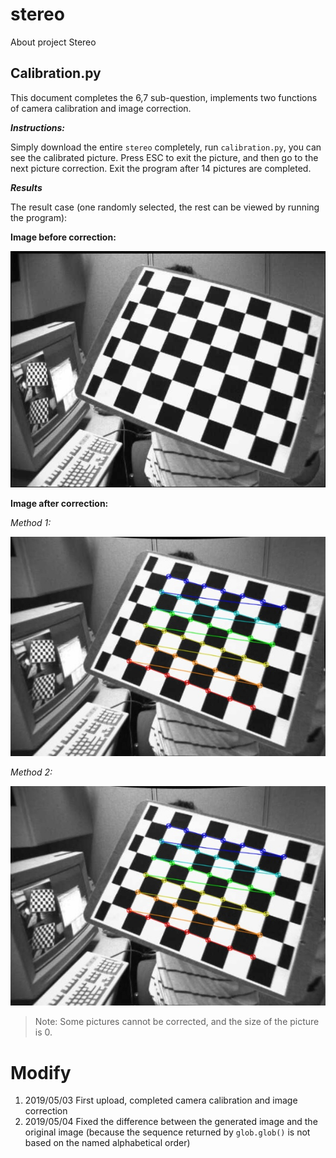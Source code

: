 # stereo
About project Stereo

## Calibration.py

This document completes the 6,7 sub-question, implements two functions of camera calibration and image correction. 

***Instructions:***

Simply download the entire `stereo` completely, run `calibration.py`, you can see the calibrated picture. Press ESC to exit the picture, and then go to the next picture correction. Exit the program after 14 pictures are completed.

***Results***

The result case (one randomly selected, the rest can be viewed by running the program):

**Image before correction:**

![left04](data/left/left03.jpg)

**Image after correction:**

*Method 1:*

![calibresult1_03](output/calibresult1_left03.jpg)

*Method 2:*

![calibresult2_03](output/calibresult2_left03.jpg)

> Note: Some pictures cannot be corrected, and the size of the picture is 0.



# Modify 

1. 2019/05/03	First upload, completed camera calibration and image correction 
2. 2019/05/04    Fixed the difference between the generated image and the original image (because the sequence returned by `glob.glob()` is not based on the named alphabetical order)

